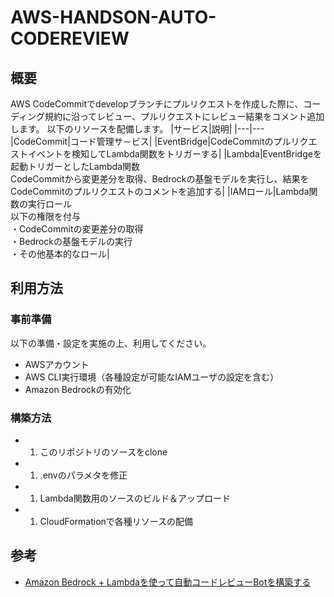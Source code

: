 # AWS-HANDSON-AUTO-CODEREVIEW

## 概要
AWS CodeCommitでdevelopブランチにプルリクエストを作成した際に、コーディング規約に沿ってレビュー、プルリクエストにレビュー結果をコメント追加します。
以下のリソースを配備します。
|サービス|説明|
|---|---
|CodeCommit|コード管理サ－ビス|
|EventBridge|CodeCommitのプルリクエストイベントを検知してLambda関数をトリガーする|
|Lambda|EventBridgeを起動トリガーとしたLambda関数<br>CodeCommitから変更差分を取得、Bedrockの基盤モデルを実行し、結果をCodeCommitのプルリクエストのコメントを追加する|
|IAMロール|Lambda関数の実行ロール<br>以下の権限を付与<br>・CodeCommitの変更差分の取得<br>・Bedrockの基盤モデルの実行<br>・その他基本的なロール|

## 利用方法
### 事前準備
以下の準備・設定を実施の上、利用してください。
- AWSアカウント
- AWS CLI実行環境（各種設定が可能なIAMユーザの設定を含む）
- Amazon Bedrockの有効化

### 構築方法
- 1. このリポジトリのソースをclone
- 1. .envのパラメタを修正
- 1. Lambda関数用のソースのビルド＆アップロード
- 1. CloudFormationで各種リソースの配備

## 参考
- [Amazon Bedrock + Lambdaを使って自動コードレビューBotを構築する](https://tetete-home.com/article/1198)